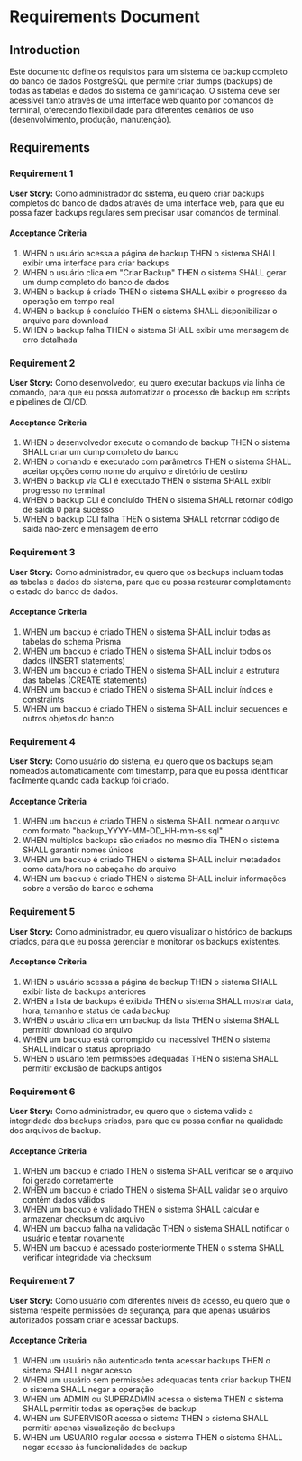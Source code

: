 # Requirements Document

## Introduction

Este documento define os requisitos para um sistema de backup completo do banco de dados PostgreSQL que permite criar dumps (backups) de todas as tabelas e dados do sistema de gamificação. O sistema deve ser acessível tanto através de uma interface web quanto por comandos de terminal, oferecendo flexibilidade para diferentes cenários de uso (desenvolvimento, produção, manutenção).

## Requirements

### Requirement 1

**User Story:** Como administrador do sistema, eu quero criar backups completos do banco de dados através de uma interface web, para que eu possa fazer backups regulares sem precisar usar comandos de terminal.

#### Acceptance Criteria

1. WHEN o usuário acessa a página de backup THEN o sistema SHALL exibir uma interface para criar backups
2. WHEN o usuário clica em "Criar Backup" THEN o sistema SHALL gerar um dump completo do banco de dados
3. WHEN o backup é criado THEN o sistema SHALL exibir o progresso da operação em tempo real
4. WHEN o backup é concluído THEN o sistema SHALL disponibilizar o arquivo para download
5. WHEN o backup falha THEN o sistema SHALL exibir uma mensagem de erro detalhada

### Requirement 2

**User Story:** Como desenvolvedor, eu quero executar backups via linha de comando, para que eu possa automatizar o processo de backup em scripts e pipelines de CI/CD.

#### Acceptance Criteria

1. WHEN o desenvolvedor executa o comando de backup THEN o sistema SHALL criar um dump completo do banco
2. WHEN o comando é executado com parâmetros THEN o sistema SHALL aceitar opções como nome do arquivo e diretório de destino
3. WHEN o backup via CLI é executado THEN o sistema SHALL exibir progresso no terminal
4. WHEN o backup CLI é concluído THEN o sistema SHALL retornar código de saída 0 para sucesso
5. WHEN o backup CLI falha THEN o sistema SHALL retornar código de saída não-zero e mensagem de erro

### Requirement 3

**User Story:** Como administrador, eu quero que os backups incluam todas as tabelas e dados do sistema, para que eu possa restaurar completamente o estado do banco de dados.

#### Acceptance Criteria

1. WHEN um backup é criado THEN o sistema SHALL incluir todas as tabelas do schema Prisma
2. WHEN um backup é criado THEN o sistema SHALL incluir todos os dados (INSERT statements)
3. WHEN um backup é criado THEN o sistema SHALL incluir a estrutura das tabelas (CREATE statements)
4. WHEN um backup é criado THEN o sistema SHALL incluir índices e constraints
5. WHEN um backup é criado THEN o sistema SHALL incluir sequences e outros objetos do banco

### Requirement 4

**User Story:** Como usuário do sistema, eu quero que os backups sejam nomeados automaticamente com timestamp, para que eu possa identificar facilmente quando cada backup foi criado.

#### Acceptance Criteria

1. WHEN um backup é criado THEN o sistema SHALL nomear o arquivo com formato "backup_YYYY-MM-DD_HH-mm-ss.sql"
2. WHEN múltiplos backups são criados no mesmo dia THEN o sistema SHALL garantir nomes únicos
3. WHEN um backup é criado THEN o sistema SHALL incluir metadados como data/hora no cabeçalho do arquivo
4. WHEN um backup é criado THEN o sistema SHALL incluir informações sobre a versão do banco e schema

### Requirement 5

**User Story:** Como administrador, eu quero visualizar o histórico de backups criados, para que eu possa gerenciar e monitorar os backups existentes.

#### Acceptance Criteria

1. WHEN o usuário acessa a página de backup THEN o sistema SHALL exibir lista de backups anteriores
2. WHEN a lista de backups é exibida THEN o sistema SHALL mostrar data, hora, tamanho e status de cada backup
3. WHEN o usuário clica em um backup da lista THEN o sistema SHALL permitir download do arquivo
4. WHEN um backup está corrompido ou inacessível THEN o sistema SHALL indicar o status apropriado
5. WHEN o usuário tem permissões adequadas THEN o sistema SHALL permitir exclusão de backups antigos

### Requirement 6

**User Story:** Como administrador, eu quero que o sistema valide a integridade dos backups criados, para que eu possa confiar na qualidade dos arquivos de backup.

#### Acceptance Criteria

1. WHEN um backup é criado THEN o sistema SHALL verificar se o arquivo foi gerado corretamente
2. WHEN um backup é criado THEN o sistema SHALL validar se o arquivo contém dados válidos
3. WHEN um backup é validado THEN o sistema SHALL calcular e armazenar checksum do arquivo
4. WHEN um backup falha na validação THEN o sistema SHALL notificar o usuário e tentar novamente
5. WHEN um backup é acessado posteriormente THEN o sistema SHALL verificar integridade via checksum

### Requirement 7

**User Story:** Como usuário com diferentes níveis de acesso, eu quero que o sistema respeite permissões de segurança, para que apenas usuários autorizados possam criar e acessar backups.

#### Acceptance Criteria

1. WHEN um usuário não autenticado tenta acessar backups THEN o sistema SHALL negar acesso
2. WHEN um usuário sem permissões adequadas tenta criar backup THEN o sistema SHALL negar a operação
3. WHEN um ADMIN ou SUPERADMIN acessa o sistema THEN o sistema SHALL permitir todas as operações de backup
4. WHEN um SUPERVISOR acessa o sistema THEN o sistema SHALL permitir apenas visualização de backups
5. WHEN um USUARIO regular acessa o sistema THEN o sistema SHALL negar acesso às funcionalidades de backup